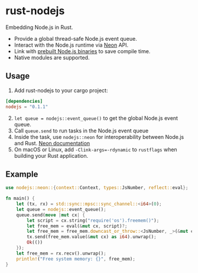 # rust-nodejs

Embedding Node.js in Rust.  

- Provide a global thread-safe Node.js event queue.
- Interact with the Node.js runtime via [Neon](https://neon-bindings.com) API.
- Link with [prebuilt Node.js binaries](https://github.com/patr0nus/libnode/) to save compile time.
- Native modules are supported.

## Usage

1. Add rust-nodejs to your cargo project:
```toml
[dependencies]
nodejs = "0.1.1"
```
2. `let queue = nodejs::event_queue()` to get the global Node.js event queue.
3. Call `queue.send` to run tasks in the Node.js event queue
4. Inside the task, use `nodejs::neon` for interoperability between Node.js and Rust. [Neon documentation](https://docs.rs/neon/0.8.0-napi/neon/index.html)
5. On macOS or Linux, add `-Clink-args=-rdynamic` to `rustflags` when building your Rust application.

## Example
```rust
use nodejs::neon::{context::Context, types::JsNumber, reflect::eval};

fn main() {
    let (tx, rx) = std::sync::mpsc::sync_channel::<i64>(0);
    let queue = nodejs::event_queue();
    queue.send(move |mut cx| {
        let script = cx.string("require('os').freemem()");
        let free_mem = eval(&mut cx, script)?;
        let free_mem = free_mem.downcast_or_throw::<JsNumber, _>(&mut cx)?;
        tx.send(free_mem.value(&mut cx) as i64).unwrap();
        Ok(())
    });
    let free_mem = rx.recv().unwrap();
    println!("Free system memory: {}", free_mem);
}

```
